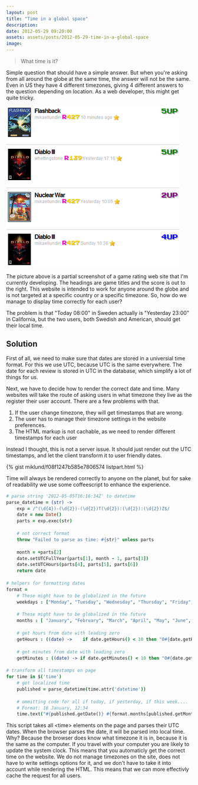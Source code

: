 ```yaml
---
layout: post
title: "Time in a global space"
description:
date: 2012-05-29 09:20:00
assets: assets/posts/2012-05-29-time-in-a-global-space
image: 
---
```


> What time is it?

Simple question that should have a simple answer. But when you're asking from all around the globe at the same time, the answer will not be the same. Even in US they have 4 different timezones, giving 4 different answers to the question depending on location. As a web developer, this might get quite tricky.

![R3PL4Y timeline](/assets/posts/2012-05-29-time-in-a-global-space/r3pl4y_timeline.png)

The picture above is a partial screenshot of a game rating web site that I'm currently developing. The headings are game titles and the score is out to the right. This website is intended to work for anyone around the globe and is not targeted at a specific country or a specific timezone. So, how do we manage to display time correctly for each user?

The problem is that "Today 08:00" in Sweden actually is "Yesterday 23:00" in California, but the two users, both Swedish and American, should get their local time.

## Solution

First of all, we need to make sure that dates are stored in a universial time format. For this we use UTC, because UTC is the same everywhere. The date for each review is stored in UTC in the database, which simplify a lot of things for us.

Next, we have to decide how to render the correct date and time. Many websites will take the route of asking users in what timezone they live as the register their user account. There are a few problems with that.

1. If the user change timezone, they will get timestamps that are wrong.
2. The user has to manage their timezone settings in the website preferences.
3. The HTML markup is not cachable, as we need to render different timestamps for each user

Instead I thought, this is not a server issue. It should just render out the UTC timestamps, and let the client transform it to user friendly dates.

{% gist miklund/f08f1247b585e7806574 listpart.html %}

Time will always be rendered correctly to anyone on the planet, but for sake of readability we use some coffeescript to enhance the experience.

```coffee
# parse string '2012-05-05T16:16:34Z' to datetime
parse_datetime = (str) ->
    exp = /^(\d{4})-(\d{2})-(\d{2})T(\d{2}):(\d{2}):(\d{2})Z$/
    date = new Date()
    parts = exp.exec(str)
 
    # not correct format
    throw "Failed to parse as time: #{str}" unless parts
 
    month = +parts[2]
    date.setUTCFullYear(parts[1], month - 1, parts[3])
    date.setUTCHours(parts[4], parts[5], parts[6])
    return date
 
# helpers for formatting dates
format =
    # These might have to be globalized in the future
    weekdays : ["Monday", "Tuesday", "Wednesday", "Thursday", "Friday", "Saturday", "Sunday"],
 
    # These might have to be globalized in the future
    months : [ "January", "February", "March", "April", "May", "June", "July", "August", "September", "October", "November", "December" ],
 
    # get hours from date with leading zero
    getHours : ((date) ->    if date.getHours() < 10 then "0#{date.getHours()}" else "#{date.getHours()}"),
 
    # get minutes from date with leading zero
    getMinutes : ((date) -> if date.getMinutes() < 10 then "0#{date.getMinutes()}" else "#{date.getMinutes()}"),
     
# transform all timestamps on page
for time in $('time')
    # get localized time
    published = parse_datetime(time.attr('datetime'))
     
    # ommitting code for all if today, if yesterday, if this week....
    # Format: 18 January, 12:34 
    time.text("#{published.getDate()} #{format.months[published.getMonth()]} #{published.getFullYear()}, #{format.getHours(published)}:#{format.getMinutes(published)}")
```

This script takes all &lt;time&gt; elements on the page and parses their UTC dates. When the browser parses the date, it will be parsed into local time. Why? Because the browser does know what timezone it is in, because it is the same as the computer. If you travel with your computer you are likely to update the system clock. This means that you automaticly get the correct time on the website. We do not manage timezones on the site, does not have to write settings options for it, and we don't have to take it into account while rendering the HTML. This means that we can more effectivly cache the request for all users.

